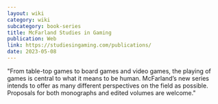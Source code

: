 ```yaml
---
layout: wiki
category: wiki
subcategory: book-series
title: McFarland Studies in Gaming
publication: Web
link: https://studiesingaming.com/publications/
date: 2023-05-08
---
```


"From table-top games to board games and video games, the playing of games is central to what it means to be human. McFarland’s new series intends to offer as many different perspectives on the field as possible. Proposals for both monographs and edited volumes are welcome."
